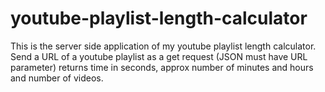 # youtube-playlist-length-calculator

This is the server side application of my youtube playlist length calculator. Send a URL of a youtube playlist as a get request (JSON must have URL parameter) returns time in seconds, approx number of minutes and hours and number of videos.
